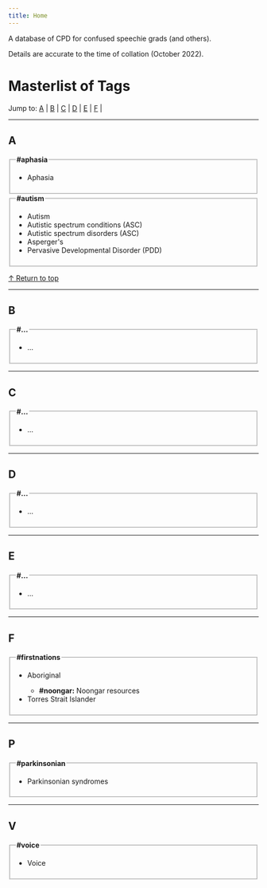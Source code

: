 ```yaml
---
title: Home
---
```


<p>A database of CPD for confused speechie grads (and others).</p>
<p>Details are accurate to the time of collation (October 2022).</p>

<h1>Masterlist of Tags</h1>
<p name="top">Jump to:
<a href="#a">A</a> |
<a href="#b">B</a> |
<a href="#c">C</a> |
<a href="#d">D</a> |
<a href="#e">E</a> |
<a href="#f">F</a> |
</p>



<!-- "A" -->
<hr> 
<h2 name="a">A</h2>

<fieldset> <!-- Aphasia -->
<legend style="font-weight:bold">#aphasia</legend>
<ul type="disc">
<li>Aphasia</li>
</ul>
</fieldset>

<fieldset> <!-- Autism -->
<legend style="font-weight:bold">#autism</legend>
<ul type="disc">
<li>Autism</li>
<li>Autistic spectrum conditions (ASC)</li>
<li>Autistic spectrum disorders (ASC)</li>
<li>Asperger's</li>
<li>Pervasive Developmental Disorder (PDD)</li>
</ul>
</fieldset>

<p><a href="#top">&#8593; Return to top</a></p>



<!-- "B" -->
<hr>
<h2 name="b">B</h2>

<fieldset> <!-- ... -->
<legend style="font-weight:bold">#...</legend>
<ul type="disc">
<li>...</li>
</ul>
</fieldset>



<!-- "C" -->
<hr>
<h2 name="c">C</h2>

<fieldset> <!-- ... -->
<legend style="font-weight:bold">#...</legend>
<ul type="disc">
<li>...</li>
</ul>
</fieldset>



<!-- "D" -->
<hr>
<h2 name="d">D</h2>

<fieldset> <!-- ... -->
<legend style="font-weight:bold">#...</legend>
<ul type="disc">
<li>...</li>
</ul>
</fieldset>



<!-- "E" -->
<hr>
<h2 name="e">E</h2>

<fieldset> <!-- ... -->
<legend style="font-weight:bold">#...</legend>
<ul type="disc">
<li>...</li>
</ul>
</fieldset>



<hr> <!-- "F" -->
<h2 name="f">F</h2>

<fieldset> <!-- First Nations -->
<legend style="font-weight:bold">#firstnations</legend>
<ul type="disc">
<li>Aboriginal</li>
<ul type="circle">
<li><b>#noongar:</b> Noongar resources</li>
</ul>
<li>Torres Strait Islander</li>
</ul>
</fieldset>



<hr> <!-- "P" -->
<h2 name="p">P</h2>

<fieldset> <!-- Parkinsonian -->
<legend style="font-weight:bold">#parkinsonian</legend>
<ul type="disc">
<li>Parkinsonian syndromes</li>
</ul>
</fieldset>



<hr> <!-- "V" -->
<h2 name="v">V</h2>

<fieldset> <!-- Voice -->
<legend style="font-weight:bold">#voice</legend>
<ul type="disc">
<li>Voice</li>
</ul>
</fieldset>